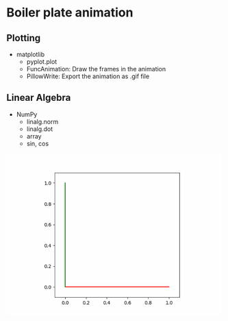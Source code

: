 # Boiler plate animation

## Plotting
- matplotlib
    - pyplot.plot
    - FuncAnimation: Draw the frames in the animation
    - PillowWrite: Export the animation as .gif file 

## Linear Algebra
- NumPy
    - linalg.norm
    - linalg.dot
    - array
    - sin, cos

![animation](animation.gif)